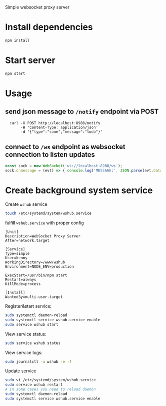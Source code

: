 Simple websocket proxy server

# Install dependencies
```sh
npm install
```

# Start server
```sh
npm start
```

# Usage

## send json message to `/notify` endpoint via POST

```
  curl -X POST http://localhost:8988/notify
       -H 'Content-Type: application/json'
       -d '{"type":"some","message":"todo"}'
```

## connect to `/ws` endpoint as websocket connection to listen updates

```javascript
const sock = new WebSocket('ws://localhost:8988/ws');
sock.onmessage = (evt) => { console.log('MESSAGE:', JSON.parse(evt.data)); }
```

# Create background system service

Create `wshub` service
```sh
touch /etc/systemd/system/wshub.service
```

fulfill `wshub.service` with proper config
```
[Unit]
Description=WebSocket Proxy Server
After=network.target

[Service]
Type=simple
User=kenny
WorkingDirectory=/www/wshub
Environment=NODE_ENV=production

ExecStart=/usr/bin/npm start
Restart=always
KillMode=process

[Install]
WantedBy=multi-user.target
```

Register&start service:
```sh
sudo systemctl daemon-reload
sudo systemctl service wshub.service enable
sudo service wshub start
```

View service status:
```sh
sudo service wshub status
```

View service logs:
```sh
sudo journalctl -u wshub -e -f
```

Update service
```sh
sudo vi /etc/systemd/system/wshub.service
sudo service wshub restart
# in some cases you need to reload daemon
sudo systemctl daemon-reload
sudo systemctl service wshub.service enable
```
